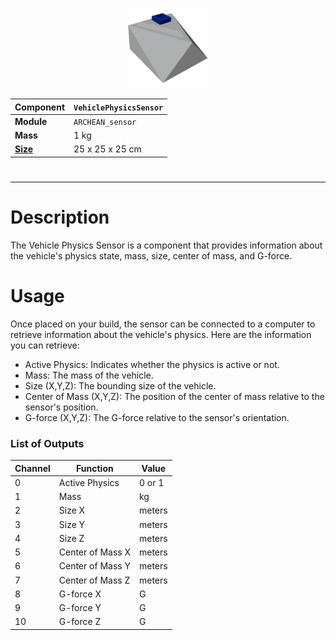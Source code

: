 <p align="center">
    <img src="VehiclePhysicsSensor.png" />
</p>

|Component|`VehiclePhysicsSensor`|
|---|---|
|**Module**|`ARCHEAN_sensor`|
|**Mass**| 1 kg|
|[**Size**](# "Based on the component's occupancy in a fixed 25cm grid.")|25 x 25 x 25 cm|
#

---

# Description
The Vehicle Physics Sensor is a component that provides information about the vehicle's physics state, mass, size, center of mass, and G-force.

# Usage
Once placed on your build, the sensor can be connected to a computer to retrieve information about the vehicle's physics. Here are the information you can retrieve:
- Active Physics: Indicates whether the physics is active or not.
- Mass: The mass of the vehicle.
- Size (X,Y,Z): The bounding size of the vehicle.
- Center of Mass (X,Y,Z): The position of the center of mass relative to the sensor's position.
- G-force (X,Y,Z): The G-force relative to the sensor's orientation.

### List of Outputs
|Channel|Function|Value|
|---|---|---|
|0|Active Physics|0 or 1|
|1|Mass|kg|
|2|Size X|meters|
|3|Size Y|meters|
|4|Size Z|meters|
|5|Center of Mass X|meters|
|6|Center of Mass Y|meters|
|7|Center of Mass Z|meters|
|8|G-force X|G|
|9|G-force Y|G|
|10|G-force Z|G|
